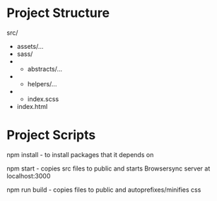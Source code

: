 # Project Structure

src/

- assets/...
- sass/
- - abstracts/...
- - helpers/...
- - index.scss
- index.html

# Project Scripts

npm install - to install packages that it depends on

npm start - copies src files to public and starts Browsersync server at localhost:3000

npm run build - copies files to public and autoprefixes/minifies css
